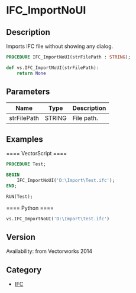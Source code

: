# IFC_ImportNoUI

## Description
Imports IFC file without showing any dialog.

```pascal
PROCEDURE IFC_ImportNoUI(strFilePath : STRING);
```

```python
def vs.IFC_ImportNoUI(strFilePath):
    return None
```

## Parameters
|Name|Type|Description|
|---|---|---|
|strFilePath|STRING|File path.|

## Examples
==== VectorScript ====
```pascal
PROCEDURE Test;

BEGIN
	IFC_ImportNoUI('D:\Import\Test.ifc');
END;

RUN(Test);
```
==== Python ====
```python
vs.IFC_ImportNoUI('D:\Import\Test.ifc')
```

## Version
Availability: from Vectorworks 2014

## Category
* [IFC](../Categories/IFC.md)
